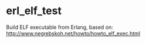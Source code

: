 erl_elf_test
============

Build ELF executable from Erlang, based on: http://www.negrebskoh.net/howto/howto_elf_exec.html